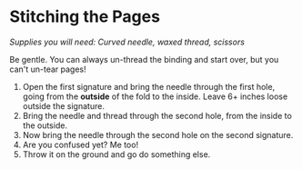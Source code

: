 # Stitching the Pages

*Supplies you will need: Curved needle, waxed thread, scissors*

Be gentle. You can always un-thread the binding and start over, but you can't un-tear pages!  

1. Open the first signature and bring the needle through the first hole, going from the **outside** of the fold to the inside. Leave 6+ inches loose outside the signature. 
2. Bring the needle and thread through the second hole, from the inside to the outside. 
3. Now bring the needle through the second hole on the second signature.
4. Are you confused yet? Me too!
5. Throw it on the ground and go do something else. 
